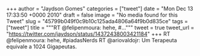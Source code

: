 
+++
author = "Jaydson Gomes"
categories = ["tweet"]
date = "Mon Dec 13 17:33:50 +0000 2010"
draft = false
image = "No media found for this Tweet"
slug = "45799b049f0c9b10c125ada4806a64f9b0d835ce"
tags = ["tweet"]
title = """RT @felipenmoura: hehe, #..."""
tweet = true
tweet_url = "https://twitter.com/jaydson/status/14372438003421184"
+++
RT @felipenmoura: hehe, #piadasNerds RT @ariovaldojr: Um Terapeuta equivale a 1024 Gigapeutas.
